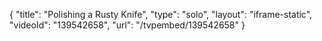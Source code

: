 {
    "title": "Polishing a Rusty Knife",
    "type": "solo",
    "layout": "iframe-static",
    "videoId": "139542658",
    "url": "\/tvpembed\/139542658"
}